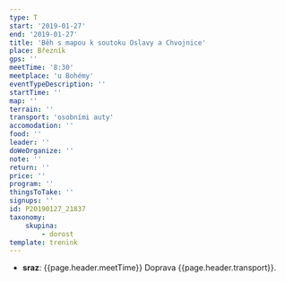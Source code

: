 ```yaml
---
type: T
start: '2019-01-27'
end: '2019-01-27'
title: 'Běh s mapou k soutoku Oslavy a Chvojnice'
place: Březník
gps: ''
meetTime: '8:30'
meetplace: 'u Bohémy'
eventTypeDescription: ''
startTime: ''
map: ''
terrain: ''
transport: 'osobními auty'
accomodation: ''
food: ''
leader: ''
doWeOrganize: ''
note: ''
return: ''
price: ''
program: ''
thingsToTake: ''
signups: ''
id: P20190127_21837
taxonomy:
    skupina:
        - dorost
template: trenink
---
```

* **sraz**: {{page.header.meetTime}} Doprava {{page.header.transport}}.
